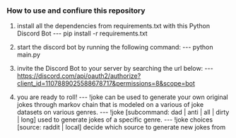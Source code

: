 ### How to use and confiure this repository ###
1. install all the dependencies from requirements.txt with this Python Discord Bot
    --- pip install -r requirements.txt

2. start the discord bot by running the following command:
    --- python main.py

3. invite the Discord Bot to your server by searching the url below:
    --- https://discord.com/api/oauth2/authorize?client_id=1107889025588678717&permissions=8&scope=bot

4. you are ready to roll!
    --- !joke can be used to generate your own original jokes through markov chain that is modeled on a various of joke datasets on various genres.
    --- !joke [subcommand: dad | anti | all | dirty | long]  used to generate jokes of a specific genre.
    --- !joke choices [source: raddit | local] decide which source to generate new jokes from